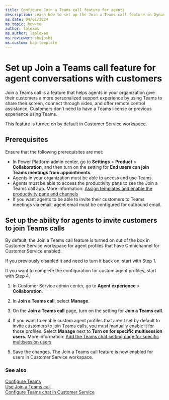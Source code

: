 ```yaml
---
title: Configure Join a Teams call feature for agents
description: Learn how to set up the Join a Teams call feature in Dynamics 365 Customer Service.
ms.date: 04/01/2024
ms.topic: how-to
author: lalexms
ms.author: laalexan
ms.reviewer: shujoshi
ms.custom: bap-template
---
```


# Set up Join a Teams call feature for agent conversations with customers

Join a Teams call is a feature that helps agents in your organization give their customers a more personalized support experience by using Teams to share their screen, connect through video, and offer remote control assistance. Customers don’t need to have a Teams license or previous experience using Teams.

This feature is turned on by default in Customer Service workspace.

## Prerequisites

Ensure that the following prerequisites are met:

- In Power Platform admin center, go to **Settings** > **Product** > **Collaboration**, and then turn on the setting for **End users can join Teams meetings from appointments**. 
- Agents in your organization must be able to access and use Teams.
- Agents must be able to access the productivity pane to see the Join a Teams call app. More information: [Assign templates and enable the productivity pane and channels](create-agent-experience-profile.md#assign-users-templates-configure-productivity-pane-channels)
- If you want agents to be able to invite their customers to Teams meetings via email, agent email must be configured for outbound email.

## Set up the ability for agents to invite customers to join Teams calls

By default, the Join a Teams call feature is turned on out of the box in Customer Service workspace for agent profiles that have Omnichannel for Customer Service enabled.  

If you previously disabled it and need to turn it back on, start with Step 1.  

If you want to complete the configuration for custom agent profiles, start with Step 4. 
   
1. In Customer Service admin center, go to **Agent experience** > **Collaboration**.
	
1. In **Join a Teams call**, select **Manage**.

1. On the **Join a Teams call** page, turn on the setting for **Join a Teams call**.

1. If you want to enable custom agent profiles that aren't set by default to invite customers to join Teams calls, you must manually enable it for those profiles. Select **Manage** next to **Turn on for specific multisession users.** More information: [Add the Teams chat setting page for specific multisession users](configure-teams-chat.md#add-the-teams-chat-settings-page-for-specific-multisession-users)

1. Save the changes. The Join a Teams call feature is now enabled for users in Customer Service workspace.

### See also

[Configure Teams ](../use/oc-customer-summary.md) <br>
[Use Join a Teams call](../use/join-a-teams-call.md) <br>
[Configure Teams chat in Customer Service](configure-teams-chat.md)
